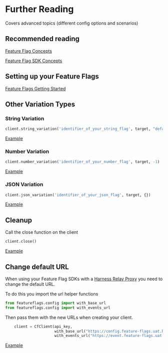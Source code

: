 # Further Reading

Covers advanced topics (different config options and scenarios)

## Recommended reading

[Feature Flag Concepts](https://ngdocs.harness.io/article/7n9433hkc0-cf-feature-flag-overview)

[Feature Flag SDK Concepts](https://ngdocs.harness.io/article/rvqprvbq8f-client-side-and-server-side-sdks)

## Setting up your Feature Flags

[Feature Flags Getting Started](https://ngdocs.harness.io/article/0a2u2ppp8s-getting-started-with-feature-flags)

## Other Variation Types

### String Variation 
```python
client.string_variation('identifier_of_your_string_flag', target, "default string")
```
[Example](../examples/string_variation_example/string_variation.py)

### Number Variation
```python
client.number_variation('identifier_of_your_number_flag', target, -1)
```
[Example](../examples/number_variation_example/number_variation.py)

### JSON Variation
```python
client.json_variation('identifier_of_your_json_flag', target, {})
```
[Example](../examples/json_variation_example/json_variation.py)

## Cleanup
Call the close function on the client 

```python
client.close()
```
[Example](../examples/cleanup_example/cleanup.py)

## Change default URL

When using your Feature Flag SDKs with a [Harness Relay Proxy](https://ngdocs.harness.io/article/q0kvq8nd2o-relay-proxy) you need to change the default URL.

To do this you import the url helper functions 

```python
from featureflags.config import with_base_url
from featureflags.config import with_events_url

```

Then pass them with the new URLs when creating your client.

```python
    client = CfClient(api_key,
                      with_base_url("https://config.feature-flags.uat.harness.io/api/1.0"),
                      with_events_url("https://event.feature-flags.uat.harness.io/api/1.0"))
```

[Example](../examples/url_change_example/url_change.py)

